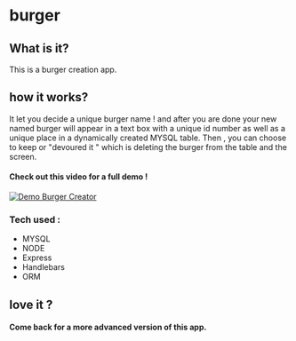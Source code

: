 # burger

## What is it?
This is a burger creation app.

## how it works?
It let you decide a unique burger name ! and after you are done your new named burger will appear in a text box with a unique id number as well as a unique place in a dynamically created MYSQL table.
Then , you can choose to keep or "devoured it " which is deleting the burger from the table and the screen.

####  Check out this video for a full demo !



 [![Demo Burger Creator](https://img.youtube.com/vi/xQZ3DRiySDQ.jpg)](https://youtu.be/xQZ3DRiySDQ)


### Tech used :
* MYSQL
* NODE
* Express
* Handlebars
* ORM 

## love it ?
#### Come back for a more advanced version of this app.
